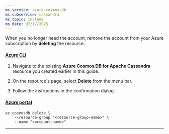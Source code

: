 ```yaml
---
ms.service: azure-cosmos-db
ms.subservice: cassandra
ms.topic: include
ms.date: 07/17/2025
---
```


When you no longer need the account, remove the account from your Azure subscription by **deleting** the resource.

#### [Azure CLI](#tab/azure-cli)

1. Navigate to the existing **Azure Cosmos DB for Apache Cassandra** resource you created earlier in this guide.

1. On the resource's page, select **Delete** from the menu bar.

1. Follow the instructions in the confirmation dialog.

#### [Azure portal](#tab/azure-portal)

```azurecli-interactive
az cosmosdb delete \
    --resource-group "<resource-group-name>" \
    --name "<account-name>"
```

---